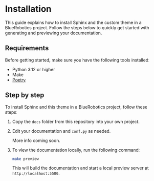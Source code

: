 # Installation

This guide explains how to install Sphinx and the custom theme in a BlueRobotics project. Follow the steps below to quickly get started with generating and previewing your documentation.

## Requirements

Before getting started, make sure you have the following tools installed:

- Python 3.12 or higher
- Make
- [Poetry](https://python-poetry.org/)

## Step by step

To install Sphinx and this theme in a BlueRobotics project, follow these steps:

1. Copy the `docs` folder from this repository into your own project.

2. Edit your documentation and `conf.py` as needed.

   More info coming soon.

3. To view the documentation locally, run the following command:

   ```bash
   make preview
   ```

   This will build the documentation and start a local preview server at `http://localhost:5500`.